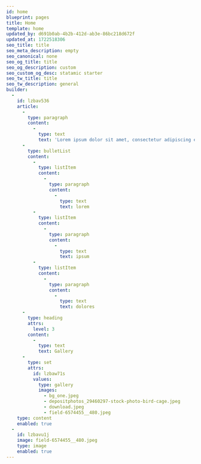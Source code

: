 ```yaml
---
id: home
blueprint: pages
title: Home
template: home
updated_by: d691b0ab-4b2b-412d-ab3e-86bc218d672f
updated_at: 1722518306
seo_title: title
seo_meta_description: empty
seo_canonical: none
seo_og_title: title
seo_og_description: custom
seo_custom_og_desc: statamic starter
seo_tw_title: title
seo_tw_description: general
builder:
  -
    id: lzbav536
    article:
      -
        type: paragraph
        content:
          -
            type: text
            text: 'Lorem ipsum dolor sit amet, consectetur adipiscing elit. Etiam et libero sit amet ante rhoncus scelerisque. Sed at ornare odio. Cras vitae tristique nunc. Suspendisse porttitor elit sit amet quam accumsan efficitur. Phasellus cursus hendrerit felis, sed aliquet neque eleifend sed. Maecenas ut metus commodo, vestibulum massa eu, vestibulum odio. Proin aliquam ex non nisi ultrices convallis interdum ac quam.'
      -
        type: bulletList
        content:
          -
            type: listItem
            content:
              -
                type: paragraph
                content:
                  -
                    type: text
                    text: lorem
          -
            type: listItem
            content:
              -
                type: paragraph
                content:
                  -
                    type: text
                    text: ipsum
          -
            type: listItem
            content:
              -
                type: paragraph
                content:
                  -
                    type: text
                    text: dolores
      -
        type: heading
        attrs:
          level: 3
        content:
          -
            type: text
            text: Gallery
      -
        type: set
        attrs:
          id: lzbaw71s
          values:
            type: gallery
            images:
              - bg_one.jpeg
              - depositphotos_29460297-stock-photo-bird-cage.jpeg
              - download.jpeg
              - field-6574455__480.jpeg
    type: content
    enabled: true
  -
    id: lzbavu1j
    image: field-6574455__480.jpeg
    type: image
    enabled: true
---
```

